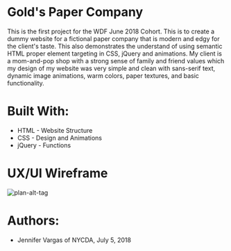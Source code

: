 # Gold's Paper Company

This is the first project for the WDF June 2018 Cohort. This is to create a dummy website for a fictional paper company that is modern and edgy for the client's taste. This also demonstrates the understand of using semantic HTML proper element targeting in CSS, jQuery and animations. My client is a mom-and-pop shop with a strong sense of family and friend values which my design of my website was very simple and clean with sans-serif text, dynamic image animations, warm colors, paper textures, and basic functionality.

# Built With:

- HTML - Website Structure
- CSS - Design and Animations
- jQuery - Functions

# UX/UI Wireframe

![plan-alt-tag](https://github.com/jevargasv/Golds-Paper-Company/blob/master/UX%20Wireframe.jpg)

# Authors:

- Jennifer Vargas of NYCDA, July 5, 2018
